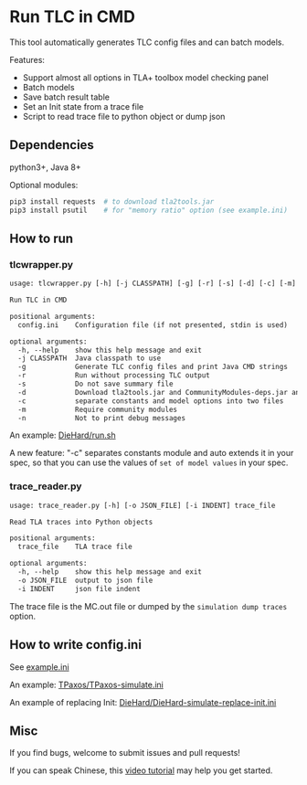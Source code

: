 # Run TLC in CMD

This tool automatically generates TLC config files and can batch models.

Features:

- Support almost all options in TLA+ toolbox model checking panel
- Batch models
- Save batch result table
- Set an Init state from a trace file
- Script to read trace file to python object or dump json

## Dependencies

python3+, Java 8+

Optional modules:

```sh
pip3 install requests  # to download tla2tools.jar
pip3 install psutil    # for "memory ratio" option (see example.ini)
```

## How to run

### tlcwrapper.py

```txt
usage: tlcwrapper.py [-h] [-j CLASSPATH] [-g] [-r] [-s] [-d] [-c] [-m] [-n] [config.ini]

Run TLC in CMD

positional arguments:
  config.ini    Configuration file (if not presented, stdin is used)

optional arguments:
  -h, --help    show this help message and exit
  -j CLASSPATH  Java classpath to use
  -g            Generate TLC config files and print Java CMD strings
  -r            Run without processing TLC output
  -s            Do not save summary file
  -d            Download tla2tools.jar and CommunityModules-deps.jar and exit
  -c            separate constants and model options into two files
  -m            Require community modules
  -n            Not to print debug messages
```

An example: [DieHard/run.sh](./examples/DieHard/run.sh)

A new feature: "-c" separates constants module and auto extends it in your spec,
so that you can use the values of `set of model values` in your spec.

### trace_reader.py

```txt
usage: trace_reader.py [-h] [-o JSON_FILE] [-i INDENT] trace_file

Read TLA traces into Python objects

positional arguments:
  trace_file    TLA trace file

optional arguments:
  -h, --help    show this help message and exit
  -o JSON_FILE  output to json file
  -i INDENT     json file indent
```

The trace file is the MC.out file or dumped by the `simulation dump traces` option.

## How to write config.ini

See [example.ini](./example.ini)

An example: [TPaxos/TPaxos-simulate.ini](./examples/TPaxos/TPaxos-simulate.ini)

An example of replacing Init:
[DieHard/DieHard-simulate-replace-init.ini](./examples/DieHard/DieHard-simulate-replace-init.ini)

## Misc

If you find bugs, welcome to submit issues and pull requests!

If you can speak Chinese, this [video tutorial](https://www.bilibili.com/video/BV1B3411r71a) may help you get started.
